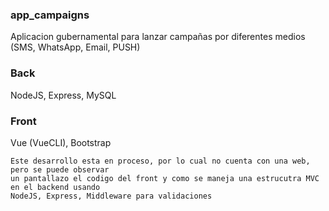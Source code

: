 ### app_campaigns
Aplicacion gubernamental  para lanzar campañas por diferentes medios (SMS, WhatsApp, Email, PUSH)


### Back
NodeJS, Express, MySQL

### Front
Vue (VueCLI), Bootstrap


```
Este desarrollo esta en proceso, por lo cual no cuenta con una web, pero se puede observar
un pantallazo el codigo del front y como se maneja una estrucutra MVC en el backend usando
NodeJS, Express, Middleware para validaciones

```

